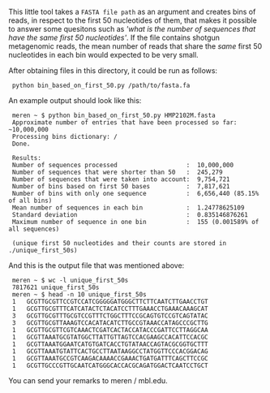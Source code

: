 This little tool takes a `FASTA file path` as an argument and creates bins of reads, in respect to the first 50 nucleotides of them, that makes it possible to answer some quesitons such as _'what is the number of sequences that have the same first 50 nucleotides'_. If the file contains shotgun metagenomic reads, the mean number of reads that share the _same_ first 50 nucleotides in each bin would expected to be very small.

After obtaining files in this directory, it could be run as follows:

     python bin_based_on_first_50.py /path/to/fasta.fa

An example output should look like this:

     meren ~ $ python bin_based_on_first_50.py HMP2102M.fasta
     Approximate number of entries that have been processed so far: ~10,000,000
     Processing bins dictionary: /
     Done.
     
     Results:
     Number of sequences processed                   :  10,000,000
     Number of sequences that were shorter than 50   :  245,279
     Number of sequences that were taken into account:  9,754,721
     Number of bins based on first 50 bases          :  7,817,621
     Number of bins with only one sequence           :  6,656,440 (85.15% of all bins)
     Mean number of sequences in each bin            :  1.24778625109
     Standard deviation                              :  0.835146876261
     Maximum number of sequence in one bin           :  155 (0.001589% of all sequences)
     
     (unique first 50 nucleotides and their counts are stored in ./unique_first_50s)

And this is the output file that was mentioned above:

     meren ~ $ wc -l unique_first_50s 
     7817621 unique_first_50s
     meren ~ $ head -n 10 unique_first_50s 
     1   GCGTTGCGTTCCGTCCATCGGGGGATGGGCTTCTTCAATCTTGAACCTGT
     1   GCGTTGCGTTTCATCATACTCTACATCCTTTGAAACCTGAAACAAAGCAT
     3   GCGTTGCGTTTGCGTCCGTTTCTGGCTTTCCGCAGTGTCCGTCAGTATAC
     3   GCGTTGCGTTAAAGTCCACATACATCTTGCCGTAAACCATAGCCCGCTTG
     1   GCGTTGCGTTCGTCAAACTCGATCACTACCATACCCGATTCCTTAGGCAA
     1   GCGTTAAATGCGTATGGCTTATTGTTAGTCCACGAAGCCACATTCCACGC
     1   GCGTTAAATGGAATCATGTGATCACCTGTATAACCAGTACGCGGTGCTTT
     1   GCGTTAAATGTATTCACTGCCTTAATAAGGCCTATGGTTCCCACGGACAG
     1   GCGTTAAATGCCGTCAAGACAAAACCGAAACTGATGATTTCAGCTTCCGC
     1   GCGTTGCCCGTTGCAATCATGGGCACCACGCAGATGGACTCAATCCTGCT



You can send your remarks to meren / mbl.edu.
